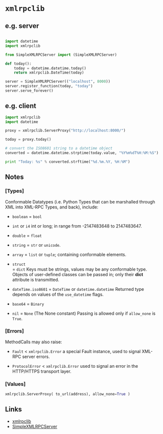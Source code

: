 # `xmlrpclib`

## 



## e.g. server

```python

import datetime
import xmlrpclib

from SimpleXMLRPCServer import (SimpleXMLRPCServer)

def today():
    today = datetime.datetime.today()
    return xmlrpclib.DateTime(today)

server = SimpleXMLRPCServer(("localhost", 8000))
server.register_function(today, "today")
server.serve_forever()
```


## e.g. client

```python
import xmlrpclib
import datetime

proxy = xmlrpclib.ServerProxy("http://localhost:8000/")

today = proxy.today()

# convert the ISO8601 string to a datetime object
converted = datetime.datetime.strptime(today.value, "%Y%m%dT%H:%M:%S")

print "Today: %s" % converted.strftime("%d.%m.%Y, %H:%M")
```


## Notes


### [Types]

Conformable Datatypes (i.e. Python Types that can be marshalled through XML into XML-RPC Types, and back), include:


* `boolean`
= `bool`


* `int` or `i4`
int or long; in range from -2147483648 to 2147483647.


* `double`
= `float`


* `string`
= `str` or `unicode`.


* `array`
= `list` or `tuple`; containing conformable elements.


* `struct`	
= `dict`
Keys must be strings, values may be any conformable type. 
Objects of user-defined classes can be passed in; only their __dict__ attribute is transmitted.


* `dateTime.iso8601`
= `DateTime` or `datetime.datetime`
Returned type depends on values of the `use_datetime` flags.


* `base64`
= `Binary`


* `nil`
= `None` (The None constant)
Passing is allowed only if `allow_none` is `True`.


### [Errors]

MethodCalls may also raise:

* `Fault`
< `xmlrpclib.Error`
a special Fault instance, used to signal XML-RPC server errors.

* `ProtocolError`
< `xmlrpclib.Error`
used to signal an error in the HTTP/HTTPS transport layer. 


### [Values]

```python
xmlrpclib.ServerProxy( to_url(address), allow_none=True )
```

## Links

* [xmlrpclib](https://docs.python.org/2/library/xmlrpclib.html)
* [SimpleXMLRPCServer](https://docs.python.org/2/library/simplexmlrpcserver.html)
